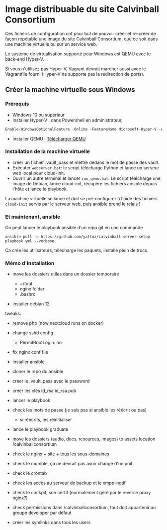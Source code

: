 # Image distribuable du site Calvinball Consortium

Ces ficheirs de configuration ont pour but de pouvoir créer et re-créer de façon répétable une image du site Calvinball Consortium, que ce soit dans une machine virtuelle ou sur un service web.

Le système de virtualisation supporté pour Windows est QEMU avec le back-end Hyper-V.

Si vous n'utilisez pas Hyper-V, Vagrant devrait marcher aussi avec le Vagrantfile fourni (Hyper-V ne supporte pas la redirection de ports).

## Créer la machine virtuelle sous Windows

### Prérequis

- Windows 10 ou supérieur
- Installer Hyper-V : dans Powershell en administrateur,

```Powershell
Enable-WindowsOptionalFeature -Online -FeatureName Microsoft-Hyper-V -All
```

- Installer QEMU : [Télécharger QEMU](https://qemu.weilnetz.de/w64/qemu-w64-setup-20230424.exe)

### Installation de la machine virtuelle

- créer un fichier .vault_pass et mettre dedans le mot de passe des vault.
- Exécuter `webserver.bat`: le script télécharge Python et lance un serveur web local pour cloud-init.
- Ouvrir un autre terminal et lancer `run_qemu.bat`. Le script télécharge une image de Debian, lance cloud-init, récupère les fichiers ansible depuis l'hôte et lance le playbook.

La machine virtuelle se lance et doit se pré-configurer à l'aide des fichiers `cloud-init` servis par le serveur web, puis ansible prend le relais !

### Et maintenant, ansible

On peut lancer le playbook ansible d'un repo git en une commande

```
ansible-pull -u https://github.com/yattoz/calvinball-server-setup playbook.yml --verbose
```

Ca crée les utilisateurs, télécharge les paquets, installe plein de trucs.


### Mémo d'installation

- move les dossiers utiles dans un dossier temporaire
  + ~/tout
  + nginx folder
  + .bashrc

- installer debian 12

tweaks:
- remove php (now nextcloud runs on docker)
- change sshd config 
  + PermitRootLogin: no
- fix nginx conf file


- installer ansible
- cloner le repo du ansible
- créer le .vault_pass avec le password
- créer les clés id_rsa id_rsa.pub
- lancer le playbook
- check les mots de passe (je sais pas si ansible les réécrit ou pas)
  + si réécrits, les réinitialiser
- lance le playbook graduate
- move les dossiers (audio, docs, resources, images) to assets location /calvinballconsortium
- check le nginx + site + tous les sous-domaines
- check le mumble, ça ne devrait pas avoir changé d'un poil
- check le crontab
- check les accès au serveur de backup et le xmpp-notif
- check le cockpit, son certif (normalement géré par le reverse proxy nginx?)

- check permissions dans /calvinballconsortium, tout doit appartenir au groupe developer par défaut
- créer les symlinks dans tous les users

